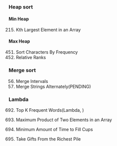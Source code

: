 ### Heap sort
#### Min Heap
215. Kth Largest Element in an Array

#### Max Heap
451. Sort Characters By Frequency
506. Relative Ranks


### Merge sort
56. Merge Intervals
1768. Merge Strings Alternately(PENDING)

### Lambda
692. Top K Frequent Words(Lambda, )

1464. Maximum Product of Two Elements in an Array
2335. Minimum Amount of Time to Fill Cups
2558. Take Gifts From the Richest Pile

